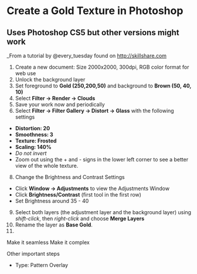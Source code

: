 # Create a Gold Texture in Photoshop
## Uses Photoshop CS5 but other versions might work

_From a tutorial by @every_tuesday found on http://skillshare.com

1. Create a new document: Size 2000x2000, 300dpi, RGB color format for web use
2. Unlock the background layer
4. Set foreground to **Gold (250,200,50)** and background to **Brown (50, 40, 10)**
5. Select **Filter -> Render -> Clouds**
6. Save your work now and periodically
7. Select **Filter -> Filter Gallery -> Distort -> Glass** with the following settings
  * **Distortion: 20**
  * **Smoothness: 3**
  * **Texture: Frosted**
  * **Scaling: 140%**
  * *Do not invert*
  * Zoom out using the + and - signs in the lower left corner to see a better view of the whole texture. 
8. Change the Brightness and Contrast Settings
  * Click **Window -> Adjustments** to view the Adjustments Window
  * Click **Brightness/Contrast** (first tool in the first row)
  * Set Brightness around 35 - 40
9. Select both layers (the adjustment layer and the background layer) using *shift-click*, then *right-click* and choose **Merge Layers**
10. Rename the layer as **Base Gold**.
11. 

Make it seamless
Make it complex

Other important steps
* Type: Pattern Overlay

